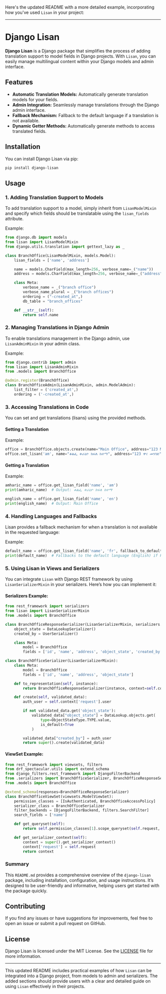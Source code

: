 Here's the updated README with a more detailed example, incorporating how you've used `Lisan` in your project:

---

# Django Lisan

**Django Lisan** is a Django package that simplifies the process of adding translation support to model fields in Django projects. With `Lisan`, you can easily manage multilingual content within your Django models and admin interface.

## Features

- **Automatic Translation Models:** Automatically generate translation models for your fields.
- **Admin Integration:** Seamlessly manage translations through the Django admin interface.
- **Fallback Mechanism:** Fallback to the default language if a translation is not available.
- **Dynamic Getter Methods:** Automatically generate methods to access translated fields.

## Installation

You can install Django Lisan via pip:

```bash
pip install django-lisan
```

## Usage

### 1. Adding Translation Support to Models

To add translation support to a model, simply inherit from `LisanModelMixin` and specify which fields should be translatable using the `lisan_fields` attribute.

Example:

```python
from django.db import models
from lisan import LisanModelMixin
from django.utils.translation import gettext_lazy as _

class BranchOffice(LisanModelMixin, models.Model):
    lisan_fields = ['name', 'address']

    name = models.CharField(max_length=256, verbose_name=_("name"))
    address = models.CharField(max_length=256, verbose_name=_("address"))

    class Meta:
        verbose_name = _("branch office")
        verbose_name_plural = _("branch offices")
        ordering = ("-created_at",)
        db_table = "branch_offices"

    def __str__(self):
        return self.name
```

### 2. Managing Translations in Django Admin

To enable translations management in the Django admin, use `LisanAdminMixin` in your admin class.

Example:

```python
from django.contrib import admin
from lisan import LisanAdminMixin
from .models import BranchOffice

@admin.register(BranchOffice)
class BranchOfficeAdmin(LisanAdminMixin, admin.ModelAdmin):
    list_filter = ('created_at',)
    ordering = ('-created_at',)
```

### 3. Accessing Translations in Code

You can set and get translations (lisans) using the provided methods.

#### Setting a Translation

Example:

```python
office = BranchOffice.objects.create(name="Main Office", address="123 Main St")
office.set_lisan('am', name="ቆልፌ ቀራኒዮ ክፍለ ከተማ", address="123 ዋና መንገድ")
```

#### Getting a Translation

Example:

```python
amharic_name = office.get_lisan_field('name', 'am')
print(amharic_name)  # Output: ቆልፌ ቀራኒዮ ክፍለ ከተማ

english_name = office.get_lisan_field('name', 'en')
print(english_name)  # Output: Main Office
```

### 4. Handling Languages and Fallbacks

Lisan provides a fallback mechanism for when a translation is not available in the requested language:

Example:

```python
default_name = office.get_lisan_field('name', 'fr', fallback_to_default=True)
print(default_name)  # Fallbacks to the default language (English) if French is not available.
```

### 5. Using Lisan in Views and Serializers

You can integrate `Lisan` with Django REST framework by using `LisanSerializerMixin` in your serializers. Here’s how you can implement it:

#### Serializers Example:

```python
from rest_framework import serializers
from lisan import LisanSerializerMixin
from .models import BranchOffice

class BranchOfficeResponseSerializer(LisanSerializerMixin, serializers.ModelSerializer):
    object_state = DataLookupSerializer()
    created_by = UserSerializer()

    class Meta:
        model = BranchOffice
        fields = ['id', 'name', 'address', 'object_state', 'created_by', 'created_at', 'updated_at']

class BranchOfficeSerializer(LisanSerializerMixin):
    class Meta:
        model = BranchOffice
        fields = ['id', 'name', 'address', 'object_state']

    def to_representation(self, instance):
        return BranchOfficeResponseSerializer(instance, context=self.context).to_representation(instance)

    def create(self, validated_data):
        auth_user = self.context['request'].user

        if not validated_data.get('object_state'):
            validated_data["object_state"] = DataLookup.objects.get(
                type=ObjectStateType.TYPE.value,
                is_default=True
            )

        validated_data["created_by"] = auth_user
        return super().create(validated_data)
```

#### ViewSet Example:

```python
from rest_framework import viewsets, filters
from drf_spectacular.utils import extend_schema
from django_filters.rest_framework import DjangoFilterBackend
from .serializers import BranchOfficeSerializer, BranchOfficeResponseSerializer
from .models import BranchOffice

@extend_schema(responses=BranchOfficeResponseSerializer)
class BranchOfficeViewSet(viewsets.ModelViewSet):
    permission_classes = [IsAuthenticated, BranchOfficeAccessPolicy]
    serializer_class = BranchOfficeSerializer
    filter_backends = [DjangoFilterBackend, filters.SearchFilter]
    search_fields = ['name']

    def get_queryset(self):
        return self.permission_classes[1].scope_queryset(self.request, BranchOffice.objects.all())

    def get_serializer_context(self):
        context = super().get_serializer_context()
        context['request'] = self.request
        return context
```

### Summary

This `README.md` provides a comprehensive overview of the `django-lisan` package, including installation, configuration, and usage instructions. It’s designed to be user-friendly and informative, helping users get started with the package quickly.

## Contributing

If you find any issues or have suggestions for improvements, feel free to open an issue or submit a pull request on GitHub.

## License

Django Lisan is licensed under the MIT License. See the [LICENSE](LICENSE) file for more information.

---

This updated README includes practical examples of how `Lisan` can be integrated into a Django project, from models to admin and serializers. The added sections should provide users with a clear and detailed guide on using `Lisan` effectively in their projects.